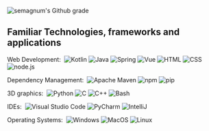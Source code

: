 ![semagnum's Github grade](https://github-readme-stats.zohan.tech/api?username=semagnum&show_icons=true&count_private=true)

## Familiar Technologies, frameworks and applications

Web Development:&nbsp;
![Kotlin](https://img.shields.io/badge/-Kotlin-white?style=flat&logo=Kotlin)
![Java](https://img.shields.io/badge/-Java-white?style=flat&logo=Oracle&logoColor=red)
![Spring](https://img.shields.io/badge/-Spring-white?style=flat&logo=Spring)
![Vue](https://img.shields.io/badge/-Vue-white?style=flat&logo=Vue.js)
![HTML](https://img.shields.io/badge/-HTML-white?style=flat&logo=HTML5)
![CSS](https://img.shields.io/badge/-CSS-white?style=flat&logo=CSS3&logoColor=blue)
![node.js](https://img.shields.io/badge/-node-white?style=flat&logo=node.js)

Dependency Management:&nbsp;
![Apache Maven](https://img.shields.io/badge/-Maven-white?style=flat&logo=ApacheMaven&logoColor=red)
![npm](https://img.shields.io/badge/-npm-white?style=flat&logo=npm)
![pip](https://img.shields.io/badge/-pip-white?style=flat&logo=pypi)

3D graphics:&nbsp;
![Python](https://img.shields.io/badge/-Python-white?style=flat&logo=Python)
![C](https://img.shields.io/badge/-C-white?style=flat&logo=C)
![C++](https://img.shields.io/badge/-C++-white?style=flat&logo=C%2b%2b&logoColor=purple)
![Bash](https://img.shields.io/badge/-Bash-white?style=flat&logo=GNU%20Bash)

IDEs:&nbsp;
![Visual Studio Code](https://img.shields.io/badge/-Visual%20Studio%20Code-white?style=flat&logo=Visual%20Studio%20Code&logoColor=blue)
![PyCharm](https://img.shields.io/badge/-PyCharm-white?style=flat&logo=PyCharm&logoColor=blue)
![IntelliJ](https://img.shields.io/badge/-IntelliJ-white?style=flat&logo=IntelliJ%20IDEA&logoColor=red)

Operating Systems:&nbsp;
![Windows](https://img.shields.io/badge/-Windows-white?style=flat&logo=Windows&logoColor=blue)
![MacOS](https://img.shields.io/badge/-MacOS-white?style=flat&logo=MacOS&logoColor=black)
![Linux](https://img.shields.io/badge/-Linux-white?style=flat&logo=Linux&logoColor=black)
